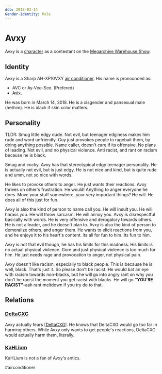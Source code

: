 ```yaml
---
dob: 2018-03-14
Gender-Identity: Male
---
```

# Avxy

Avxy is a [character](Characters.md) as a contestant on the [Megarchive Warehouse Show](../../../Megarchive%20Warehouse%20Show/Megarchive%20Warehouse%20Show.md).

## Identity
Avxy is a Sharp AH-XP10VXY [air conditioner](../../Species/Air%20Conditioners.md). His name is pronounced as:
- AVC or Ay-Vee-See. (Prefered)
- Avix.

He was born in March 14, 2018. He is a cisgender and pansexual male (he/him).
He is black if skin color matters.

## Personality
TLDR: Smug little edgy dude. Not evil, but teenager edginess makes him rude and word unfriendly. Guy just provokes people to ragebait them, by doing anything possible. Name caller, doesn't care if its offensive. No plans of leading. Not evil, and no physical violence. Anti racist, and rant on racism because he is black.

Smug and cocky. Avxy has that stereotypical edgy teenager personality. He is actually not evil, but is just edgy. He is not nice and kind, but is quite rude and umm, not so nice with words.

He likes to provoke others to anger. He just wants their reactions. Avxy thrives on other's frustration. He would! Anything to anger everyone he does. Move your stuff somewhere, your very important things? He will. He does all of this just for fun.

Avxy is also the kind of person to name call you. He will insult you. He will harass you. He will throw sarcasm. He will annoy you. Avxy is disrespectful basically with words. He is very offensive and derogatory towards others. He is not a leader, and he doesn't plan to. Avxy is also the kind of person to demoralize others, and anger them. He wants to elicit reactions from you, and he enjoys it to his heart's content. Its all for fun to him. Its fun to him.

Avxy is not that evil though, he has his limits for this madness. His limits is no actual physical violence. Gore and just physical violence is too much for him. He just needs rage and provocation to anger, not physical pain.

Avxy doesn't like racism, especially to black people. This is because he is well, black. That's just it. So please don't be racist. He would bat an eye with racism towards non-blacks, but he will go into angry rant on why you don't be racist the moment you get racist with blacks. He will go **"YOU'RE RACIST"**-aah rant meltdown if you try do to that.

## Relations

### [DeltaCXG](VXU.md#DeltaCXG)

Avxy actually fears [[DeltaCXG](VXU.md#DeltaCXG)]. He knows that DeltaCXG would go too far in harming others. While Avxy only wants to get people's reactions, DeltaCXG would actually harm them, literally. 

### [KaHLium](KaHLium.md)

KaHLium is not a fan of Avxy's antics.

#airconditioner 
